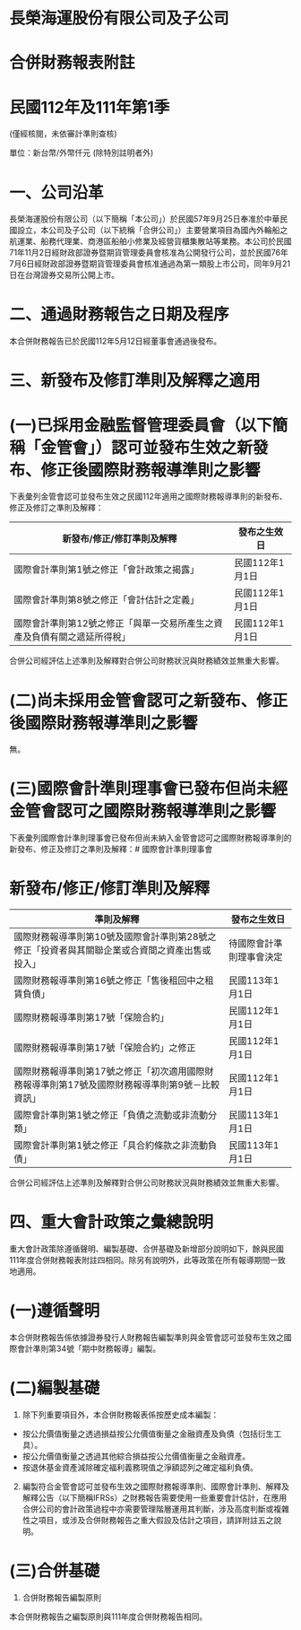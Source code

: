# 長榮海運股份有限公司及子公司

# 合併財務報表附註

# 民國112年及111年第1季

(僅經核閱，未依審計準則查核)

單位：新台幣/外幣仟元 (除特別註明者外)

# 一、公司沿革

長榮海運股份有限公司（以下簡稱「本公司」）於民國57年9月25日奉准於中華民國設立，本公司及子公司（以下統稱「合併公司」）主要營業項目為國內外輪船之航運業、船務代理業、商港區船舶小修業及經營貨櫃集散站等業務。本公司於民國71年11月2日經財政部證券暨期貨管理委員會核准為公開發行公司，並於民國76年7月6日經財政部證券暨期貨管理委員會核准通過為第一類股上市公司，同年9月21日在台灣證券交易所公開上市。

# 二、通過財務報告之日期及程序

本合併財務報告已於民國112年5月12日經董事會通過後發布。

# 三、新發布及修訂準則及解釋之適用

# (一)已採用金融監督管理委員會（以下簡稱「金管會」）認可並發布生效之新發布、修正後國際財務報導準則之影響

下表彙列金管會認可並發布生效之民國112年適用之國際財務報導準則的新發布、修正及修訂之準則及解釋：

|新發布/修正/修訂準則及解釋|發布之生效日|
|---|---|
|國際會計準則第1號之修正「會計政策之揭露」|民國112年1月1日|
|國際會計準則第8號之修正「會計估計之定義」|民國112年1月1日|
|國際會計準則第12號之修正「與單一交易所產生之資產及負債有關之遞延所得稅」|民國112年1月1日|

合併公司經評估上述準則及解釋對合併公司財務狀況與財務績效並無重大影響。

# (二)尚未採用金管會認可之新發布、修正後國際財務報導準則之影響

無。

# (三)國際會計準則理事會已發布但尚未經金管會認可之國際財務報導準則之影響

下表彙列國際會計準則理事會已發布但尚未納入金管會認可之國際財務報導準則的新發布、修正及修訂之準則及解釋：# 國際會計準則理事會

# 新發布/修正/修訂準則及解釋

|準則及解釋|發布之生效日|
|---|---|
|國際財務報導準則第10號及國際會計準則第28號之修正「投資者與其關聯企業或合資間之資產出售或投入」|待國際會計準則理事會決定|
|國際財務報導準則第16號之修正「售後租回中之租賃負債」|民國113年1月1日|
|國際財務報導準則第17號「保險合約」|民國112年1月1日|
|國際財務報導準則第17號「保險合約」之修正|民國112年1月1日|
|國際財務報導準則第17號之修正「初次適用國際財務報導準則第17號及國際財務報導準則第9號－比較資訊」|民國112年1月1日|
|國際會計準則第1號之修正「負債之流動或非流動分類」|民國113年1月1日|
|國際會計準則第1號之修正「具合約條款之非流動負債」|民國113年1月1日|

合併公司經評估上述準則及解釋對合併公司財務狀況與財務績效並無重大影響。

# 四、重大會計政策之彙總說明

重大會計政策除遵循聲明、編製基礎、合併基礎及新增部分說明如下，餘與民國111年度合併財務報表附註四相同。除另有說明外，此等政策在所有報導期間一致地適用。

# (一)遵循聲明

本合併財務報告係依據證券發行人財務報告編製準則與金管會認可並發布生效之國際會計準則第34號「期中財務報導」編製。

# (二)編製基礎

1. 除下列重要項目外，本合併財務報表係按歷史成本編製：

- 按公允價值衡量之透過損益按公允價值衡量之金融資產及負債（包括衍生工具）。
- 按公允價值衡量之透過其他綜合損益按公允價值衡量之金融資產。
- 按退休基金資產減除確定福利義務現值之淨額認列之確定福利負債。

2. 編製符合金管會認可並發布生效之國際財務報導準則、國際會計準則、解釋及解釋公告（以下簡稱IFRSs）之財務報告需要使用一些重要會計估計，在應用合併公司的會計政策過程中亦需要管理階層運用其判斷，涉及高度判斷或複雜性之項目，或涉及合併財務報告之重大假設及估計之項目，請詳附註五之說明。

# (三)合併基礎

1. 合併財務報告編製原則

本合併財務報告之編製原則與111年度合併財務報告相同。